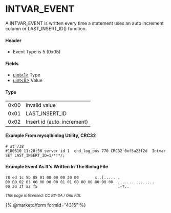
# INTVAR_EVENT

A INTVAR_EVENT is written every time a statement uses an auto increment column or LAST_INSERT_ID() function.


#### Header


* Event Type is 5 (0x05)


#### Fields



* [uint<1>](../protocol-data-types.md#fixed-length-integers) Type
* [uint<8>](../protocol-data-types.md#fixed-length-integers) Value



#### Type



|   |   |
| --- | --- |
| 0x00 | invalid value |
| 0x01 | LAST_INSERT_ID |
| 0x02 | Insert id (auto_increment) |



#### Example From mysqlbinlog Utility, CRC32


```
# at 738
#180610 11:20:56 server id 1  end_log_pos 770 CRC32 0xf5a23f2d 	Intvar
SET LAST_INSERT_ID=1/*!*/;
```


#### Example Event As It's Written In The Binlog File


```
78 ed 1c 5b 05 01 00 00 00 20 00       x..[..... .
00 00 02 03 00 00 00 00 01 01 00 00 00 00 00 00  ................
00 2d 3f a2 f5                                   .-?..
```


<sub>_This page is licensed: CC BY-SA / Gnu FDL_</sub>


{% @marketo/form formId="4316" %}
